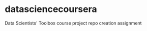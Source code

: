 datasciencecoursera
===================

Data Scientists' Toolbox course project repo creation assignment
